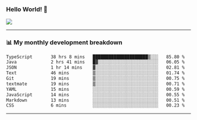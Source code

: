 ### Hello World! 👋

<a>
  <img align="center" src="https://github-readme-stats.vercel.app/api?username=megatunger&count_private=true&include_all_commits=true&bg_color=30,56CCF2,2F80ED&title_color=fff&text_color=fff" />
</a>

------
### 📊 My monthly development breakdown

<!--START_SECTION:waka-->

```txt
TypeScript       38 hrs 8 mins   █████████████████████▒░░░   85.80 %
Java             2 hrs 41 mins   █▓░░░░░░░░░░░░░░░░░░░░░░░   06.05 %
JSON             1 hr 14 mins    ▓░░░░░░░░░░░░░░░░░░░░░░░░   02.81 %
Text             46 mins         ▒░░░░░░░░░░░░░░░░░░░░░░░░   01.74 %
Git              19 mins         ▒░░░░░░░░░░░░░░░░░░░░░░░░   00.75 %
textmate         19 mins         ▒░░░░░░░░░░░░░░░░░░░░░░░░   00.71 %
YAML             15 mins         ░░░░░░░░░░░░░░░░░░░░░░░░░   00.59 %
JavaScript       14 mins         ░░░░░░░░░░░░░░░░░░░░░░░░░   00.55 %
Markdown         13 mins         ░░░░░░░░░░░░░░░░░░░░░░░░░   00.51 %
CSS              6 mins          ░░░░░░░░░░░░░░░░░░░░░░░░░   00.23 %
```

<!--END_SECTION:waka-->

------
